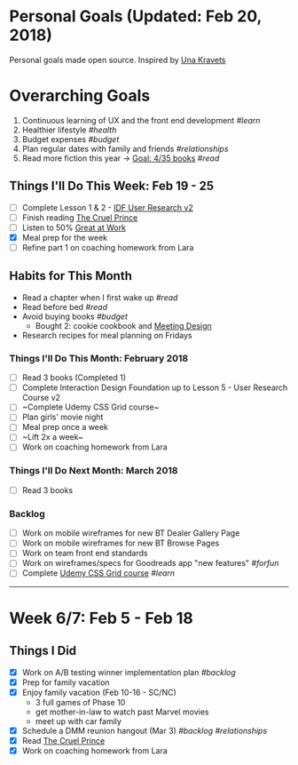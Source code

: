 Personal Goals (Updated: Feb 20, 2018)
==============

Personal goals made open source. Inspired by [Una Kravets](https://una.im/personal-goals-guide/)

# Overarching Goals
1. Continuous learning of UX and the front end development *#learn*
2. Healthier lifestyle *#health*
3. Budget expenses *#budget*
4. Plan regular dates with family and friends *#relationships*
5. Read more fiction this year -> [Goal: 4/35 books](https://www.goodreads.com/user_challenges/10348403) *#read*

## Things I'll Do This Week: Feb 19 - 25
- [ ] Complete Lesson 1 & 2 - [IDF User Research v2](https://github.com/candicodeit/personal-goals/projects/3) 
- [ ] Finish reading [The Cruel Prince](https://www.goodreads.com/book/show/26032825-the-cruel-prince)
- [ ] Listen to 50% [Great at Work](https://www.goodreads.com/book/show/35297611-great-at-work)
- [x] Meal prep for the week
- [ ] Refine part 1 on coaching homework from Lara

## Habits for This Month
- Read a chapter when I first wake up *#read*
- Read before bed *#read*
- Avoid buying books *#budget*
  - Bought 2: cookie cookbook and [Meeting Design](http://rosenfeldmedia.com/books/meeting-design/)
- Research recipes for meal planning on Fridays

### Things I'll Do This Month: February 2018
- [ ] Read 3 books (Completed 1)
- [ ] Complete Interaction Design Foundation up to Lesson 5 - User Research Course v2 
- [ ] ~Complete Udemy CSS Grid course~
- [ ] Plan girls' movie night
- [ ] Meal prep once a week
- [ ] ~Lift 2x a week~
- [ ] Work on coaching homework from Lara

### Things I'll Do Next Month: March 2018
- [ ] Read 3 books

### Backlog
- [ ] Work on mobile wireframes for new BT Dealer Gallery Page
- [ ] Work on mobile wireframes for new BT Browse Pages
- [ ] Work on team front end standards
- [ ] Work on wireframes/specs for Goodreads app "new features" *#forfun*
- [ ] Complete [Udemy CSS Grid course](https://github.com/candicodeit/udemy/projects/1) *#learn*

--- 

# Week 6/7: Feb 5 - Feb 18

## Things I Did
- [x] Work on A/B testing winner implementation plan *#backlog*
- [x] Prep for family vacation
- [x] Enjoy family vacation (Feb 10-16 - SC/NC)
  - 3 full games of Phase 10
  - get mother-in-law to watch past Marvel movies
  - meet up with car family
- [x] Schedule a DMM reunion hangout (Mar 3) *#backlog* *#relationships*
- [x] Read [The Cruel Prince](https://www.goodreads.com/book/show/26032825-the-cruel-prince)
- [x] Work on coaching homework from Lara

